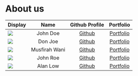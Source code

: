 # About us

Display |   Name   | Github Profile | Portfolio 
--------|:--------:|:--------------:|:---------:
![](https://via.placeholder.com/100.png?text=Photo) | John Doe | [Github](https://github.com/) | [Portfolio](docs/team/johndoe.md)
![](https://via.placeholder.com/100.png?text=Photo) | Don Joe | [Github](https://github.com/) | [Portfolio](docs/team/johndoe.md)
![](https://avatars.githubusercontent.com/u/69451253?s=400&v=4) | Musfirah Wani | [Github](https://github.com/Musfirahe0556596) | [Portfolio](docs/team/johndoe.md)
![](https://via.placeholder.com/100.png?text=Photo) | John Roe | [Github](https://github.com/) | [Portfolio](docs/team/johndoe.md)
![](https://avatars.githubusercontent.com/u/30099983?size=100) |  Alan Low  | [Github](https://github.com/alanlowzies) | [Portfolio](docs/team/alanlowzies.md)
